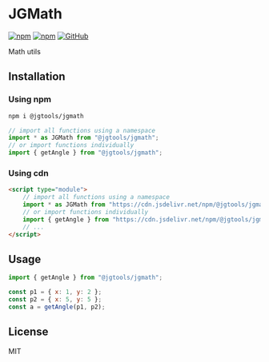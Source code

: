 # JGMath

[![npm](https://img.shields.io/npm/v/@jgtools/jgmath)](https://www.npmjs.com/package/@jgtools/jgmath)
[![npm](https://img.shields.io/npm/dm/@jgtools/jgmath)](https://www.npmjs.com/package/@jgtools/jgmath)
[![GitHub](https://img.shields.io/github/license/jgtools/jgmath)](https://github.com/git/git-scm.com/blob/main/MIT-LICENSE.txt)

Math utils

## Installation

### Using npm

```bash
npm i @jgtools/jgmath
```

```javascript
// import all functions using a namespace
import * as JGMath from "@jgtools/jgmath";
// or import functions individually
import { getAngle } from "@jgtools/jgmath";
```

### Using cdn

```html
<script type="module">
    // import all functions using a namespace
    import * as JGMath from "https://cdn.jsdelivr.net/npm/@jgtools/jgmath@1.0.2/dist/index.min.js";
    // or import functions individually
    import { getAngle } from "https://cdn.jsdelivr.net/npm/@jgtools/jgmath@1.0.2/dist/index.min.js";
    // ...
</script>
```

## Usage

```javascript
import { getAngle } from "@jgtools/jgmath";

const p1 = { x: 1, y: 2 };
const p2 = { x: 5, y: 5 };
const a = getAngle(p1, p2);
```

## License

MIT

